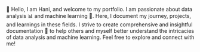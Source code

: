 👋 Hello, I am Hani, and welcome to my portfolio. I am passionate about data analysis 📊 and machine learning 🤖. Here, I document my journey, projects, and learnings in these fields. I strive to create comprehensive and insightful documentation 📝 to help others and myself better understand the intricacies of data analysis and machine learning. Feel free to explore and connect with me!
